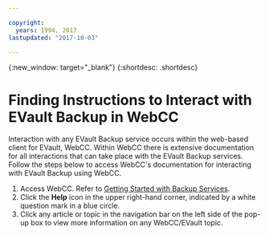 ```yaml
---

copyright:
  years: 1994, 2017
lastupdated: "2017-10-03"

---
```

{:new_window: target="_blank"}
{:shortdesc: .shortdesc}

# Finding Instructions to Interact with EVault Backup in WebCC

Interaction with any EVault Backup service occurs within the web-based client for EVault, WebCC.  Within WebCC there is extensive documentation for all interactions that can take place with the EVault Backup services.  Follow the steps below to access WebCC's documentation for interacting with EVault Backup using WebCC.

1. Access WebCC.  Refer to [Getting Started with Backup Services](/index.html).
2. Click the **Help** icon in the upper right-hand corner, indicated by a white question mark in a blue circle.
3. Click any article or topic in the navigation bar on the left side of the pop-up box to view more information on any WebCC/EVault topic.


